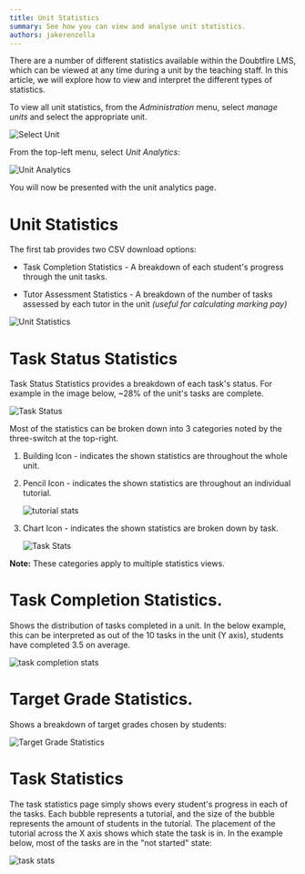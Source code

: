 ```yaml
---
title: Unit Statistics
summary: See how you can view and analyse unit statistics.
authors: jakerenzella
---
```


There are a number of different statistics available within the Doubtfire LMS, which can be viewed at any time during a
unit by the teaching staff. In this article, we will explore how to view and interpret the different types of
statistics.

To view all unit statistics, from the _Administration_ menu, select _manage units_ and select the appropriate unit.

![Select Unit](/guides/unit-statistics/manage-units.png)

From the top-left menu, select _Unit Analytics_:

![Unit Analytics](/guides/unit-statistics/unit-analytics.png)

You will now be presented with the unit analytics page.

# Unit Statistics

The first tab provides two CSV download options:

- Task Completion Statistics - A breakdown of each student's progress through the unit tasks.

- Tutor Assessment Statistics - A breakdown of the number of tasks assessed by each tutor in the unit _(useful for
  calculating marking pay)_

![Unit Statistics](/guides/unit-statistics/unit-statistics.png)

# Task Status Statistics

Task Status Statistics provides a breakdown of each task's status. For example in the image below, ~28% of the unit's
tasks are complete.

![Task Status](/guides/unit-statistics/task-status.png)

Most of the statistics can be broken down into 3 categories noted by the three-switch at the top-right.

1. Building Icon - indicates the shown statistics are throughout the whole unit.

1. Pencil Icon - indicates the shown statistics are throughout an individual tutorial.

   ![tutorial stats](/guides/unit-statistics/switch-view.png)

1. Chart Icon - indicates the shown statistics are broken down by task.

   ![Task Stats](/guides/unit-statistics/switch-view-2.png)

**Note:** These categories apply to multiple statistics views.

# Task Completion Statistics.

Shows the distribution of tasks completed in a unit. In the below example, this can be interpreted as out of the 10
tasks in the unit (Y axis), students have completed 3.5 on average.

![task completion stats](/guides/unit-statistics/task-completion.png)

# Target Grade Statistics.

Shows a breakdown of target grades chosen by students:

![Target Grade Statistics](/guides/unit-statistics/target-grade.png)

# Task Statistics

The task statistics page simply shows every student's progress in each of the tasks. Each bubble represents a tutorial,
and the size of the bubble represents the amount of students in the tutorial. The placement of the tutorial across the X
axis shows which state the task is in. In the example below, most of the tasks are in the "not started" state:

![task stats](/guides/unit-statistics/task-statistics.png)
